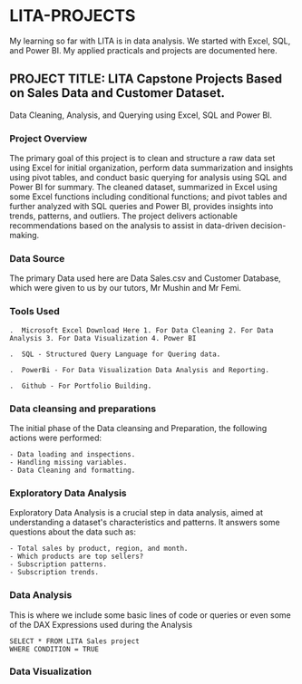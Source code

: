 # LITA-PROJECTS
My learning so far with LITA is in data analysis. We started with Excel, SQL, and Power BI. My applied practicals and projects are documented here.

## PROJECT TITLE: LITA Capstone Projects Based on Sales Data and Customer Dataset.
Data Cleaning, Analysis, and Querying using Excel, SQL and Power BI.

### Project Overview
The primary goal of this project is to clean and structure a raw data set using Excel for initial organization, perform data summarization and insights using pivot tables, and conduct basic querying for analysis using SQL and Power BI for summary. The cleaned dataset, summarized in Excel using some Excel functions including conditional functions; and pivot tables and further analyzed with SQL queries and Power BI, provides insights into trends, patterns, and outliers. The project delivers actionable recommendations based on the analysis to assist in data-driven decision-making.

### Data Source
The primary Data used here are Data Sales.csv and Customer Database, which were given to us by our tutors, Mr Mushin and Mr Femi.

### Tools Used

    .  Microsoft Excel Download Here 1. For Data Cleaning 2. For Data Analysis 3. For Data Visualization 4. Power BI

    .  SQL - Structured Query Language for Quering data.

    .  PowerBi - For Data Visualization Data Analysis and Reporting.

    .  Github - For Portfolio Building.

### Data cleansing and preparations
The initial phase of the Data cleansing and Preparation, the following actions were performed:

    - Data loading and inspections.
    - Handling missing variables.
    - Data Cleaning and formatting.

### Exploratory Data Analysis
Exploratory Data Analysis is a crucial step in data analysis, aimed at understanding a dataset's characteristics and patterns. It answers some questions about the data such as:

    - Total sales by product, region, and month.
    - Which products are top sellers?
    - Subscription patterns.
    - Subscription trends.

### Data Analysis
This is where we include some basic lines of code or queries or even some of the DAX Expressions used during the Analysis
```
SELECT * FROM LITA Sales project
WHERE CONDITION = TRUE
```

### Data Visualization

    

  





